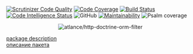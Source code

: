 [![Scrutinizer Code Quality](https://scrutinizer-ci.com/g/atlance/http-doctrine-orm-filter/badges/quality-score.png?b=master)](https://scrutinizer-ci.com/g/atlance/http-doctrine-orm-filter/?branch=master)
[![Code Coverage](https://scrutinizer-ci.com/g/atlance/http-doctrine-orm-filter/badges/coverage.png?b=master)](https://scrutinizer-ci.com/g/atlance/http-doctrine-orm-filter/?branch=master)
[![Build Status](https://scrutinizer-ci.com/g/atlance/http-doctrine-orm-filter/badges/build.png?b=master)](https://scrutinizer-ci.com/g/atlance/http-doctrine-orm-filter/build-status/main)
[![Code Intelligence Status](https://scrutinizer-ci.com/g/atlance/http-doctrine-orm-filter/badges/code-intelligence.svg?b=master)](https://scrutinizer-ci.com/code-intelligence)
![GitHub](https://img.shields.io/badge/PHPStan-level%20max-brightgreen.svg?style=flat)
[![Maintainability](https://api.codeclimate.com/v1/badges/208feac489282a432093/maintainability)](https://codeclimate.com/github/atlance/http-doctrine-orm-filter/maintainability)
![Psalm coverage](https://shepherd.dev/github/atlance/http-doctrine-orm-filter/coverage.svg)

<p align="center">
    <img src="http://i.piccy.info/i9/fcbc05cfe68c7b45f7f36f77e1addff5/1579918903/199482/1358755/ezgif_3_038bb81d8352.jpg" alt="atlance/http-doctrine-orm-filter" />
</p>


[package description](./docs/en/README.md) \
[описание пакета](./docs/ru/README.md)
